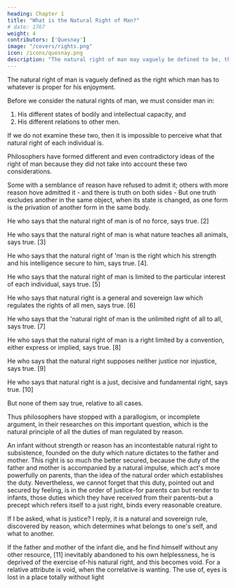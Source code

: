 ```yaml
---
heading: Chapter 1
title: "What is the Natural Right of Man?"
# date: 1767
weight: 4
contributors: ['Quesnay']
image: "/covers/rights.png"
icon: /icons/quesnay.png
description: "The natural right of man may vaguely be defined to be, the right which man has to whatever is proper for his enjoyment"
---
```



The natural right of man is vaguely defined as the right which man has to whatever is proper for his enjoyment.

Before we consider the natural rights of man, we must consider man in:

1. His different states of bodily and intellectual capacity, and
2. His different relations to other men. 

If we do not examine these two, then it is impossible to perceive what that natural right of each individual is. 

<!-- . [1] -->

Philosophers have formed different and even contradictory ideas of the right of man because they did not take into account these two considerations. 

Some with a semblance of reason have refused to admit it; others with more reason hove admitted it - and there is truth on both sides - But one truth excludes another in the same object, when its state is changed, as one form is the privation of another form in the same body.

He who says that the natural right of man is of no force, says true. [2]

He who says that the natural right of man is what nature teaches all animals, says true. [3]

He who says that the natural right of 'man is the right which his strength and his intelligence secure to him, says true. [4].

He who says that the natural right of man is limited to the particular interest of each individual, says true. [5]

He who says that natural right is a general and sovereign law which regulates the rights of all men, says true. [6]

He who says that the 'natural right of man is the unlimited right of all to all, says true. [7]

He who says that the natural right of man is a right limited by a convention, either express or implied, says true. [8]

He who says that the natural right supposes neither justice nor injustice, says true. [9]

He who says that natural right is a just, decisive and fundamental right, says true. [10]

But none of them say true, relative to all cases.

Thus philosophers have stopped with a parallogism, or incomplete argument, in their researches on this important question, which is the natural principle of all the duties of man regulated by reason.

An infant without strength or reason has an incontestable natural right to subsistence, founded on the duty which nature dictates to the father and mother. This right is so much the better secured, because the duty of the father and mother is accompanied by a natural impulse, which act's more powerfully on parents, than the idea of the natural order which establishes the duty. Nevertheless, we cannot forget that this duty, pointed out and secured by feeling, is in the order of justice-for parents can but render to infants, those duties which they have received from their parents-but a precept which refers itself to a just right, binds every reasonable creature.

If I be asked, what is justice? I reply, it is a natural and sovereign rule, discovered by reason, which determines what belongs to one's self, and what to another.

If the father and mother of the infant die, and he find himself without any other resource, [11] inevitably abandoned to his own helplessness, he is deprived of the exercise of-his natural right, and this becomes void. For a relative attribute is void, when the correlative is wanting. The use of, eyes is lost in a place totally without light
